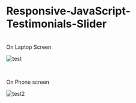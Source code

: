 ﻿# Responsive-JavaScript-Testimonials-Slider
 <br>
On Laptop Screen

![test](https://user-images.githubusercontent.com/86140822/193466624-30d2127b-e3b8-40ab-ae37-db21de607535.png)

<br>

On Phone screen

![test2](https://user-images.githubusercontent.com/86140822/193466622-beb7a6c2-8cfa-4cc2-8354-bd67fa686246.png)
